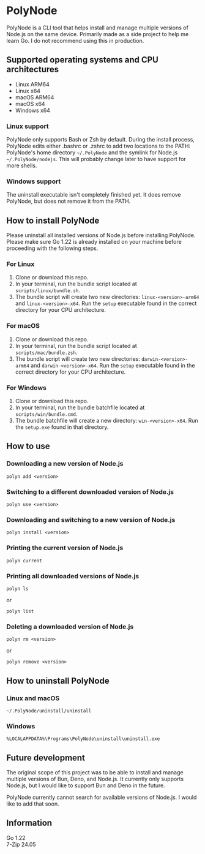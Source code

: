 # PolyNode

PolyNode is a CLI tool that helps install and manage multiple versions of Node.js on the same device. Primarily made as a side project to help me learn Go. I do not recommend using this in production. 

## Supported operating systems and CPU architectures

- Linux ARM64
- Linux x64
- macOS ARM64
- macOS x64
- Windows x64

### Linux support

PolyNode only supports Bash or Zsh by default. During the install process, PolyNode edits either .bashrc or .zshrc to add two locations to the PATH: PolyNode's home directory `~/.PolyNode` and the symlink for Node.js `~/.PolyNode/nodejs`. This will probably change later to have support for more shells.

### Windows support

The uninstall executable isn't completely finished yet. It does remove PolyNode, but does not remove it from the PATH.

## How to install PolyNode

Please uninstall all installed versions of Node.js before installing PolyNode. Please make sure Go 1.22 is already installed on your machine before proceeding with the following steps.

### For Linux

1. Clone or download this repo.
2. In your terminal, run the bundle script located at `scripts/linux/bundle.sh`.
3. The bundle script will create two new directories: `linux-<version>-arm64` and `linux-<version>-x64`. Run the `setup` executable found in the correct directory for your CPU architecture.

### For macOS

1. Clone or download this repo.
2. In your terminal, run the bundle script located at `scripts/mac/bundle.zsh`.
3. The bundle script will create two new directories: `darwin-<version>-arm64` and `darwin-<version>-x64`. Run the `setup` executable found in the correct directory for your CPU architecture.

### For Windows

1. Clone or download this repo.
2. In your terminal, run the bundle batchfile located at `scripts/win/bundle.cmd`.
3. The bundle batchfile will create a new directory: `win-<version>-x64`. Run the `setup.exe` found in that directory.

## How to use

### Downloading a new version of Node.js

`polyn add <version>`

### Switching to a different downloaded version of Node.js

`polyn use <version>`

### Downloading and switching to a new version of Node.js

`polyn install <version>`

### Printing the current version of Node.js

`polyn current`

### Printing all downloaded versions of Node.js

`polyn ls`

or 

`polyn list`

### Deleting a downloaded version of Node.js

`polyn rm <version>`

or 

`polyn remove <version>`

## How to uninstall PolyNode

### Linux and macOS

`~/.PolyNode/uninstall/uninstall`

### Windows

`%LOCALAPPDATA%\Programs\PolyNode\uninstall\uninstall.exe`

## Future development

The original scope of this project was to be able to install and manage multiple versions of Bun, Deno, and Node.js. It currently only supports Node.js, but I would like to support Bun and Deno in the future.

PolyNode currently cannot search for available versions of Node.js. I would like to add that soon.

## Information

Go 1.22 <br>
7-Zip 24.05
